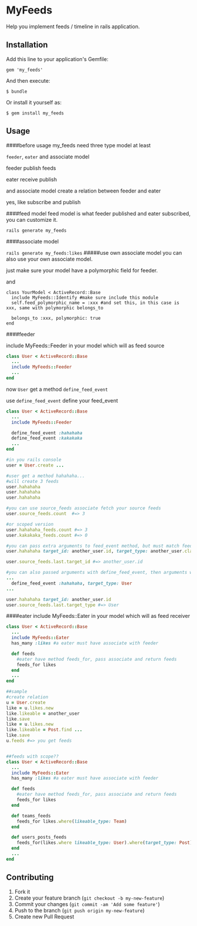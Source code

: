 # MyFeeds

Help you implement feeds / timeline in rails application.

## Installation

Add this line to your application's Gemfile:

    gem 'my_feeds'

And then execute:

    $ bundle

Or install it yourself as:

    $ gem install my_feeds

## Usage


####before usage
my_feeds need three type model at least

`feeder`, `eater` and associate model

feeder publish feeds

eater receive publish

and associate model create a relation between feeder and eater

yes, like subscribe and publish

####feed model
feed model is what feeder published and  eater subscribed, you can customize it.

`rails generate my_feeds`

####associate model

`rails generate my_feeds:likes`
#####use own associate model
you can also use your own associate model.

just make sure your model have a polymorphic field for feeder.

and
```
class YourModel < ActiveRecord::Base
  include MyFeeds::Identify #make sure include this module
  self.feed_polymorphic_name = :xxx #and set this, in this case is xxx, same with polymorphic belongs_to

  belongs_to :xxx, polymorphic: true
end
```

####feeder

include MyFeeds::Feeder in your model which will as feed source

```ruby
class User < ActiveRecord::Base
  ...
  include MyFeeds::Feeder
  ...
end
```

now `User` get a method `define_feed_event`

use `define_feed_event` define your feed_event
```ruby
class User < ActiveRecord::Base
  ...
  include MyFeeds::Feeder

  define_feed_event :hahahaha
  define_feed_event :kakakaka
  ...
end

#in you rails console
user = User.create ...

#user get a method hahahaha...
#will create 3 feeds
user.hahahaha
user.hahahaha
user.hahahaha

#you can use source_feeds associate fetch your source feeds
user.source_feeds.count  #=> 3

#or scoped version
user.hahahaha_feeds.count #=> 3
user.kakakaka_feeds.count #=> 0

#you can pass extra arguments to feed_event method, but must match feed model attributes
user.hahahaha target_id: another_user.id, target_type: another_user.class

user.source_feeds.last.target_id #=> another_user.id

#you can also passed arguments with define_feed_event, then arguments will be default
...
  define_feed_event :hahahaha, target_type: User
...

user.hahahaha target_id: another_user.id
user.source_feeds.last.target_type #=> User
```

####eater
include MyFeeds::Eater in your model which will as feed receiver

```ruby
class User < ActiveRecord::Base
  ...
  include MyFeeds::Eater
  has_many :likes #a eater must have associate with feeder

  def feeds
    #eater have method feeds_for, pass associate and return feeds
    feeds_for likes
  end
  ...
end

##sample
#create relation
u = User.create
like = u.likes.new
like.likeable = another_user
like.save
like = u.likes.new
like.likeable = Post.find ...
like.save
u.feeds #=> you get feeds


##feeds with scope??
class User < ActiveRecord::Base
  ...
  include MyFeeds::Eater
  has_many :likes #a eater must have associate with feeder

  def feeds
    #eater have method feeds_for, pass associate and return feeds
    feeds_for likes
  end

  def teams_feeds
    feeds_for likes.where(likeable_type: Team)
  end

  def users_posts_feeds
    feeds_for(likes.where likeable_type: User).where(target_type: Post)
  end
  ...
end
```

## Contributing


1. Fork it
2. Create your feature branch (`git checkout -b my-new-feature`)
3. Commit your changes (`git commit -am 'Add some feature'`)
4. Push to the branch (`git push origin my-new-feature`)
5. Create new Pull Request
